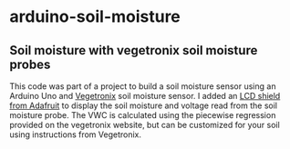 # arduino-soil-moisture
## Soil moisture with vegetronix soil moisture probes

This code was part of a project to build a soil moisture sensor using an Arduino Uno and [Vegetronix](https://www.vegetronix.com) soil moisture sensor. I added an [LCD shield from Adafruit](https://www.adafruit.com/product/772) to display the soil moisture and voltage read from the soil moisture probe. The VWC is calculated using the piecewise regression provided on the vegetronix website, but can be customized for your soil using instructions from Vegetronix.
